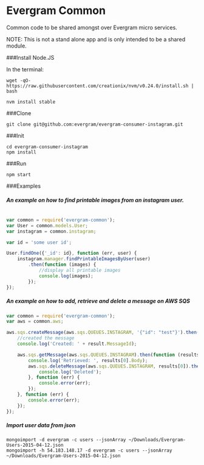 # Evergram Common
Common code to be shared amongst over Evergram micro services.

NOTE: This is not a stand alone app and is only intended to be a shared module.

###Install Node.JS

In the terminal:

```
wget -qO- https://raw.githubusercontent.com/creationix/nvm/v0.24.0/install.sh | bash

nvm install stable
```

###Clone

```
git clone git@github.com:evergram/evergram-consumer-instagram.git
```

###Init

```
cd evergram-consumer-instagram
npm install
```

###Run

```
npm start
```

###Examples
##### An example on how to find printable images from an instagram user.

```js

var common = require('evergram-common');
var User = common.models.User;
var instagram = common.instagram;

var id = 'some user id';

User.findOne({'_id': id}, function (err, user) {
    instagram.manager.findPrintableImagesByUser(user)
        .then(function (images) {
            //display all printable images
            console.log(images);
        });
});
```


##### An example on how to add, retrieve and delete a message on AWS SQS

```js
var common = require('evergram-common');
var aws = common.aws;

aws.sqs.createMessage(aws.sqs.QUEUES.INSTAGRAM, '{"id": "test"}').then(function (result) {
    //created the message
    console.log('Created: ' + result.MessageId);

    aws.sqs.getMessage(aws.sqs.QUEUES.INSTAGRAM).then(function (results) {
        console.log('Retrieved: ', results[0].Body);
        aws.sqs.deleteMessage(aws.sqs.QUEUES.INSTAGRAM, results[0]).then(function (deleted) {
            console.log('Deleted');
        }, function (err) {
            console.error(err);
        });
    }, function (err) {
        console.error(err);
    });
});
```


##### Import user data from json

```
mongoimport -d evergram -c users --jsonArray ~/Downloads/Evergram-Users-2015-04-12.json
mongoimport -h 54.183.148.17 -d evergram -c users --jsonArray ~/Downloads/Evergram-Users-2015-04-12.json
```